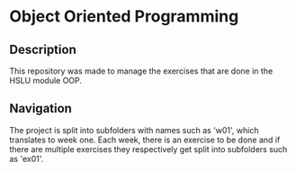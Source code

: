 # Object Oriented Programming

## Description
This repository was made to manage the exercises that are done in the HSLU module OOP.

## Navigation
The project is split into subfolders with names such as 'w01', which translates to week one. Each week, there is an exercise to be done and if there are multiple exercises they respectively get split into subfolders such as 'ex01'.
